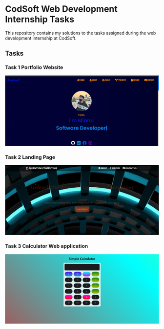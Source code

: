 # CodSoft Web Development Internship Tasks

This repository contains my solutions to the tasks assigned during the web development internship at CodSoft.

## Tasks

### Task 1 Portfolio Website

![Task 1 Screenshot](Assets/task1.png)

### Task 2 Landing Page

![Task 2 Screenshot](Assets/task2.gif)

### Task 3 Calculator Web application

![Task 3 Screenshot](Assets/task3.png)
